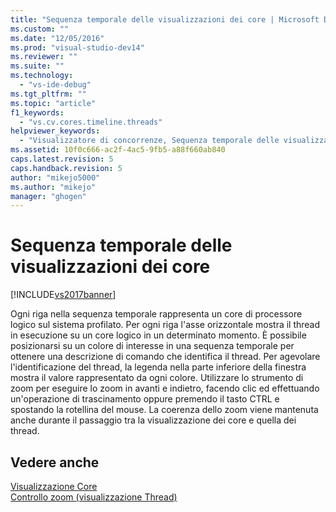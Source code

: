 ```yaml
---
title: "Sequenza temporale delle visualizzazioni dei core | Microsoft Docs"
ms.custom: ""
ms.date: "12/05/2016"
ms.prod: "visual-studio-dev14"
ms.reviewer: ""
ms.suite: ""
ms.technology: 
  - "vs-ide-debug"
ms.tgt_pltfrm: ""
ms.topic: "article"
f1_keywords: 
  - "vs.cv.cores.timeline.threads"
helpviewer_keywords: 
  - "Visualizzatore di concorrenze, Sequenza temporale delle visualizzazioni dei core"
ms.assetid: 10f0c666-ac2f-4ac5-9fb5-a88f660ab840
caps.latest.revision: 5
caps.handback.revision: 5
author: "mikejo5000"
ms.author: "mikejo"
manager: "ghogen"
---
```

# Sequenza temporale delle visualizzazioni dei core
[!INCLUDE[vs2017banner](../code-quality/includes/vs2017banner.md)]

Ogni riga nella sequenza temporale rappresenta un core di processore logico sul sistema profilato.  Per ogni riga l'asse orizzontale mostra il thread in esecuzione su un core logico in un determinato momento.  È possibile posizionarsi su un colore di interesse in una sequenza temporale per ottenere una descrizione di comando che identifica il thread.  Per agevolare l'identificazione del thread, la legenda nella parte inferiore della finestra mostra il valore rappresentato da ogni colore.  Utilizzare lo strumento di zoom per eseguire lo zoom in avanti e indietro, facendo clic ed effettuando un'operazione di trascinamento oppure premendo il tasto CTRL e spostando la rotellina del mouse.  La coerenza dello zoom viene mantenuta anche durante il passaggio tra la visualizzazione dei core e quella dei thread.  
  
## Vedere anche  
 [Visualizzazione Core](../profiling/cores-view.md)   
 [Controllo zoom \(visualizzazione Thread\)](../profiling/zoom-control-threads-view.md)
